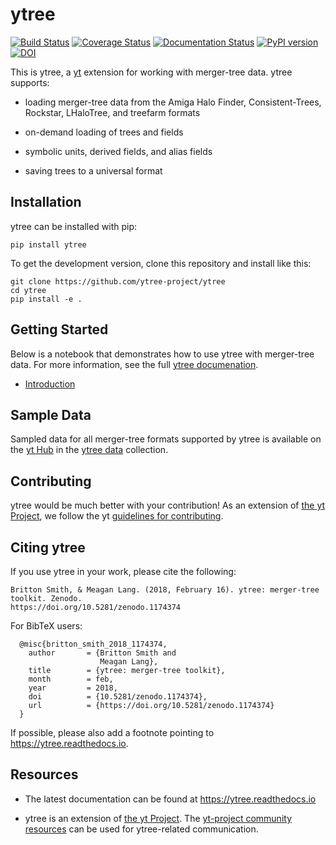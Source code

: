 # ytree

[![Build Status](https://travis-ci.org/ytree-project/treefarm.svg?branch=master)](https://travis-ci.org/ytree-project/treefarm)
[![Coverage Status](https://coveralls.io/repos/github/ytree-project/ytree/badge.svg?branch=master)](https://coveralls.io/github/ytree-project/ytree?branch=master)
[![Documentation Status](https://readthedocs.org/projects/ytree/badge/?version=latest)](http://ytree.readthedocs.io/en/latest/?badge=latest)
[![PyPI version](https://badge.fury.io/py/ytree.svg)](https://badge.fury.io/py/ytree)
[![DOI](https://zenodo.org/badge/98564214.svg)](https://zenodo.org/badge/latestdoi/98564214)

This is ytree, a [yt](https://github.com/yt-project/yt) extension for working with
merger-tree data.  ytree supports:

 * loading merger-tree data from the Amiga Halo Finder, Consistent-Trees, Rockstar, LHaloTree, and treefarm formats

 * on-demand loading of trees and fields

 * symbolic units, derived fields, and alias fields

 * saving trees to a universal format

## Installation

ytree can be installed with pip:

```
pip install ytree
```

To get the development version, clone this repository and install like this:

```
git clone https://github.com/ytree-project/ytree
cd ytree
pip install -e .
```

## Getting Started

Below is a notebook that demonstrates how to use ytree with merger-tree data.  For
more information, see the full [ytree documenation](https://ytree.readthedocs.io).

 * [Introduction](https://github.com/ytree-project/ytree/blob/master/doc/source/notebooks/Intro_to_ytree.ipynb)

## Sample Data

Sampled data for all merger-tree formats supported by ytree is available on the
[yt Hub](https://girder.hub.yt/) in the
[ytree data](https://girder.hub.yt/#collection/59835a1ee2a67400016a2cda) collection.

## Contributing

ytree would be much better with your contribution!  As an extension of
[the yt Project](https://yt-project.org/), we follow the yt
[guidelines for contributing](https://github.com/yt-project/yt#contributing).

## Citing ytree

If you use ytree in your work, please cite the following:

```
Britton Smith, & Meagan Lang. (2018, February 16). ytree: merger-tree toolkit. Zenodo.
https://doi.org/10.5281/zenodo.1174374
```

For BibTeX users:

```
  @misc{britton_smith_2018_1174374,
    author       = {Britton Smith and
                    Meagan Lang},
    title        = {ytree: merger-tree toolkit},
    month        = feb,
    year         = 2018,
    doi          = {10.5281/zenodo.1174374},
    url          = {https://doi.org/10.5281/zenodo.1174374}
  }
```

If possible, please also add a footnote pointing to
https://ytree.readthedocs.io.

## Resources

 * The latest documentation can be found at https://ytree.readthedocs.io

 * ytree is an extension of [the yt Project](https://yt-project.org/). The [yt-project community resources](https://github.com/yt-project/yt#resources) can be used for ytree-related communication.
